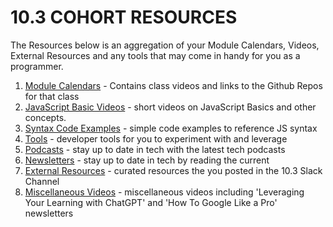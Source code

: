# 10.3 COHORT RESOURCES

The Resources below is an aggregation of your Module Calendars, Videos, External Resources and any tools that may come in handy for you as a programmer.

1. [Module Calendars](module-calendars.md) - Contains class videos and links to the Github Repos for that class
1. [JavaScript Basic Videos](javascript-essentials.md) - short videos on JavaScript Basics and other concepts.
1. [Syntax Code Examples](syntax) - simple code examples to reference JS syntax
1. [Tools](tools.md) - developer tools for you to experiment with and leverage
1. [Podcasts](podcasts.md) - stay up to date in tech with the latest tech podcasts
1. [Newsletters](newsletters.md) - stay up to date in tech by reading the current 
1. [External Resources](external-resources.md) - curated resources the you posted in the 10.3 Slack Channel
1. [Miscellaneous Videos](miscellaneous-videos.md) - miscellaneous videos including 'Leveraging Your Learning with ChatGPT' and 'How To Google Like a Pro'
newsletters
